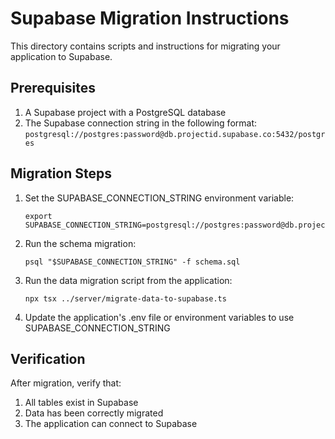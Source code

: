 
# Supabase Migration Instructions

This directory contains scripts and instructions for migrating your application to Supabase.

## Prerequisites

1. A Supabase project with a PostgreSQL database
2. The Supabase connection string in the following format:
   `postgresql://postgres:password@db.projectid.supabase.co:5432/postgres`

## Migration Steps

1. Set the SUPABASE_CONNECTION_STRING environment variable:
   ```
   export SUPABASE_CONNECTION_STRING=postgresql://postgres:password@db.projectid.supabase.co:5432/postgres
   ```

2. Run the schema migration:
   ```
   psql "$SUPABASE_CONNECTION_STRING" -f schema.sql
   ```

3. Run the data migration script from the application:
   ```
   npx tsx ../server/migrate-data-to-supabase.ts
   ```

4. Update the application's .env file or environment variables to use SUPABASE_CONNECTION_STRING

## Verification

After migration, verify that:
1. All tables exist in Supabase
2. Data has been correctly migrated
3. The application can connect to Supabase

